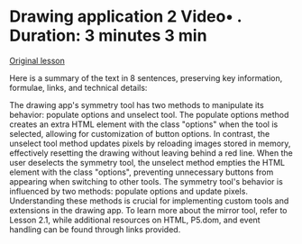 # Drawing application 2 Video• . Duration: 3 minutes 3 min

[Original lesson](https://www.coursera.org/learn/uol-introduction-to-programming-2/lecture/BvbpS/drawing-application-2)

Here is a summary of the text in 8 sentences, preserving key information, formulae, links, and technical details:

The drawing app's symmetry tool has two methods to manipulate its behavior: populate options and unselect tool. The populate options method creates an extra HTML element with the class "options" when the tool is selected, allowing for customization of button options. In contrast, the unselect tool method updates pixels by reloading images stored in memory, effectively resetting the drawing without leaving behind a red line. When the user deselects the symmetry tool, the unselect method empties the HTML element with the class "options", preventing unnecessary buttons from appearing when switching to other tools. The symmetry tool's behavior is influenced by two methods: populate options and update pixels. Understanding these methods is crucial for implementing custom tools and extensions in the drawing app. To learn more about the mirror tool, refer to Lesson 2.1, while additional resources on HTML, P5.dom, and event handling can be found through links provided.

